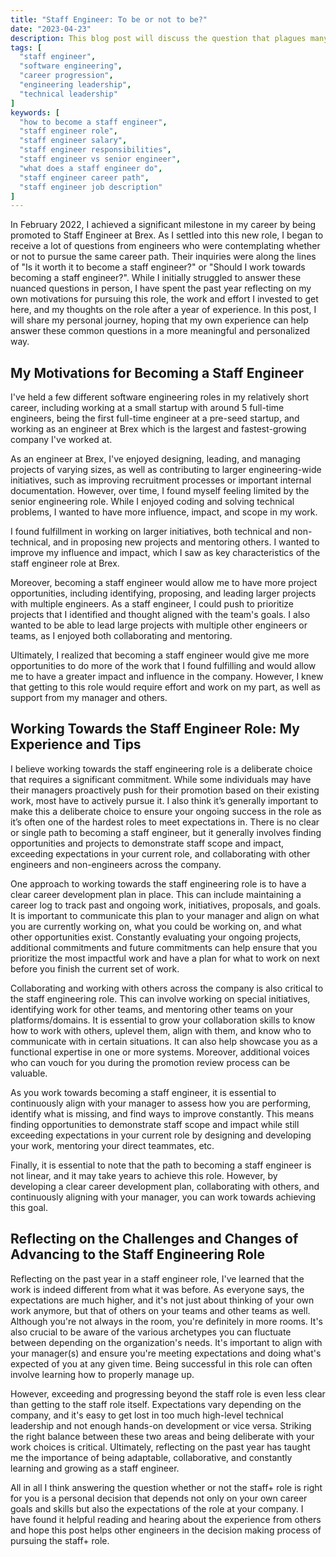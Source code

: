 ```yaml
---
title: "Staff Engineer: To be or not to be?"
date: "2023-04-23"
description: This blog post will discuss the question that plagues many engineers - whether or not to work towards becoming a staff engineer. I will be sharing my personal journey towards becoming a staff engineer at Brex. I will discuss the motivations behind my decision to pursue this career path, the challenges I faced, and the skills and experience I needed to develop to succeed. Through my own experience, I will provide insights into the roles and responsibilities of a staff engineer, the traits and competencies required to excel in this position, and the benefits and drawbacks of pursuing this career path. By the end of this post, you will hopefully have a clearer understanding of what it takes to become a staff engineer, and whether or not it's a goal worth pursuing for your own career.
tags: [
  "staff engineer",
  "software engineering",
  "career progression",
  "engineering leadership",
  "technical leadership"
]
keywords: [
  "how to become a staff engineer",
  "staff engineer role",
  "staff engineer salary",
  "staff engineer responsibilities",
  "staff engineer vs senior engineer",
  "what does a staff engineer do",
  "staff engineer career path",
  "staff engineer job description"
]
---
```


In February 2022, I achieved a significant milestone in my career by being promoted to Staff Engineer at Brex. As I settled into this new role, I began to receive a lot of questions from engineers who were contemplating whether or not to pursue the same career path. Their inquiries were along the lines of "Is it worth it to become a staff engineer?" or "Should I work towards becoming a staff engineer?". While I initially struggled to answer these nuanced questions in person, I have spent the past year reflecting on my own motivations for pursuing this role, the work and effort I invested to get here, and my thoughts on the role after a year of experience. In this post, I will share my personal journey, hoping that my own experience can help answer these common questions in a more meaningful and personalized way.

## My Motivations for Becoming a Staff Engineer

I've held a few different software engineering roles in my relatively short career, including working at a small startup with around 5 full-time engineers, being the first full-time engineer at a pre-seed startup, and working as an engineer at Brex which is the largest and fastest-growing company I've worked at.

As an engineer at Brex, I've enjoyed designing, leading, and managing projects of varying sizes, as well as contributing to larger engineering-wide initiatives, such as improving recruitment processes or important internal documentation. However, over time, I found myself feeling limited by the senior engineering role. While I enjoyed coding and solving technical problems, I wanted to have more influence, impact, and scope in my work.

I found fulfillment in working on larger initiatives, both technical and non-technical, and in proposing new projects and mentoring others. I wanted to improve my influence and impact, which I saw as key characteristics of the staff engineer role at Brex.

Moreover, becoming a staff engineer would allow me to have more project opportunities, including identifying, proposing, and leading larger projects with multiple engineers. As a staff engineer, I could push to prioritize projects that I identified and thought aligned with the team's goals. I also wanted to be able to lead large projects with multiple other engineers or teams, as I enjoyed both collaborating and mentoring.

Ultimately, I realized that becoming a staff engineer would give me more opportunities to do more of the work that I found fulfilling and would allow me to have a greater impact and influence in the company. However, I knew that getting to this role would require effort and work on my part, as well as support from my manager and others.

## Working Towards the Staff Engineer Role: My Experience and Tips

I believe working towards the staff engineering role is a deliberate choice that requires a significant commitment. While some individuals may have their managers proactively push for their promotion based on their existing work, most have to actively pursue it. I also think it’s generally important to make this a deliberate choice to ensure your ongoing success in the role as it’s often one of the hardest roles to meet expectations in. There is no clear or single path to becoming a staff engineer, but it generally involves finding opportunities and projects to demonstrate staff scope and impact, exceeding expectations in your current role, and collaborating with other engineers and non-engineers across the company.

One approach to working towards the staff engineering role is to have a clear career development plan in place. This can include maintaining a career log to track past and ongoing work, initiatives, proposals, and goals. It is important to communicate this plan to your manager and align on what you are currently working on, what you could be working on, and what other opportunities exist. Constantly evaluating your ongoing projects, additional commitments and future commitments can help ensure that you prioritize the most impactful work and have a plan for what to work on next before you finish the current set of work.

Collaborating and working with others across the company is also critical to the staff engineering role. This can involve working on special initiatives, identifying work for other teams, and mentoring other teams on your platforms/domains. It is essential to grow your collaboration skills to know how to work with others, uplevel them, align with them, and know who to communicate with in certain situations. It can also help showcase you as a functional expertise in one or more systems. Moreover, additional voices who can vouch for you during the promotion review process can be valuable.

As you work towards becoming a staff engineer, it is essential to continuously align with your manager to assess how you are performing, identify what is missing, and find ways to improve constantly. This means finding opportunities to demonstrate staff scope and impact while still exceeding expectations in your current role by designing and developing your work, mentoring your direct teammates, etc.

Finally, it is essential to note that the path to becoming a staff engineer is not linear, and it may take years to achieve this role. However, by developing a clear career development plan, collaborating with others, and continuously aligning with your manager, you can work towards achieving this goal.

## Reflecting on the Challenges and Changes of Advancing to the Staff Engineering Role

Reflecting on the past year in a staff engineer role, I've learned that the work is indeed different from what it was before. As everyone says, the expectations are much higher, and it's not just about thinking of your own work anymore, but that of others on your teams and other teams as well. Although you're not always in the room, you're definitely in more rooms. It's also crucial to be aware of the various archetypes you can fluctuate between depending on the organization's needs. It's important to align with your manager(s) and ensure you're meeting expectations and doing what's expected of you at any given time. Being successful in this role can often involve learning how to properly manage up.

However, exceeding and progressing beyond the staff role is even less clear than getting to the staff role itself. Expectations vary depending on the company, and it's easy to get lost in too much high-level technical leadership and not enough hands-on development or vice versa. Striking the right balance between these two areas and being deliberate with your work choices is critical. Ultimately, reflecting on the past year has taught me the importance of being adaptable, collaborative, and constantly learning and growing as a staff engineer.

All in all I think answering the question whether or not the staff+ role is right for you is a personal decision that depends not only on your own career goals and skills but also the expectations of the role at your company. I have found it helpful reading and hearing about the experience from others and hope this post helps other engineers in the decision making process of pursuing the staff+ role.
